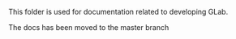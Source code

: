 This folder is used for documentation related to developing GLab.

The docs has been moved to the master branch
